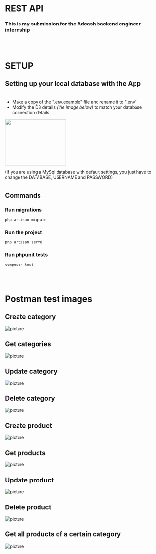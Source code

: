 # REST API

### This is my submission for the Adcash backend engineer internship


<br/>
<br/>

# SETUP
## Setting up your local database with the App
#
- Make a copy of the ".env.example" file and rename it to ".env"
- Modify the DB details *(the image below)* to match your database connection details

<img src="images/databaseConnection.png" width="200" height="150">

(If you are using a MySql database with default settings, you just have to change the DATABASE, USERNAME and PASSWORD)
#
## Commands
### Run migrations
~~~~
php artisan migrate
~~~~
### Run the project
~~~~
php artisan serve
~~~~

### Run phpunit tests

~~~~
composer test
~~~~

<br/>
<br/>

# Postman test images
## Create category
![picture](images/categoryPost.png)

## Get categories
![picture](images/categoryGet.png)

## Update category
![picture](images/categoryPatch.png)

## Delete category
![picture](images/categoryDelete.png)

## Create product
![picture](images/productPost.png)

## Get products
![picture](images/productGet.png)

## Update product
![picture](images/productPatch.png)

## Delete product
![picture](images/productDelete.png)

## Get all products of a certain category
![picture](images/categoryProductsGet.png)
